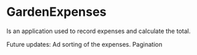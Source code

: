 # GardenExpenses 
Is an application used to record expenses and calculate the total.

Future updates:
Ad sorting of the expenses.
Pagination
